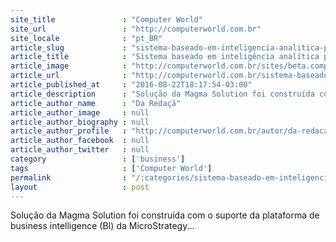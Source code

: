 ```yaml
---
site_title               : "Computer World"
site_url                 : "http://computerworld.com.br"
site_locale              : "pt_BR"
article_slug             : "sistema-baseado-em-inteligencia-analitica-promete-melhorar-gestao-de-utis"
article_title            : "Sistema baseado em inteligência analítica promete melhorar gestão de UTIs"
article_image            : "http://computerworld.com.br/sites/beta.computerworld.com.br/files/news_articles/healthcare_saude_medicina.jpg"
article_url              : "http://computerworld.com.br/sistema-baseado-em-inteligencia-analitica-promete-melhorar-gestao-de-utis"
article_published_at     : "2016-08-22T18:17:54-03:00"
article_description      : "Solução da Magma Solution foi construída com o suporte da plataforma de business intelligence (BI) da MicroStrategy..."
article_author_name      : "Da Redaçã"
article_author_image     : null
article_author_biography : null
article_author_profile   : "http://computerworld.com.br/autor/da-redacao"
article_author_facebook  : null
article_author_twitter   : null
category                 : ['business']
tags                     : ['Computer World']
permalink                : "/:categories/sistema-baseado-em-inteligencia-analitica-promete-melhorar-gestao-de-utis/"
layout                   : post
---
```


Solução da Magma Solution foi construída com o suporte da plataforma de business intelligence (BI) da MicroStrategy...
